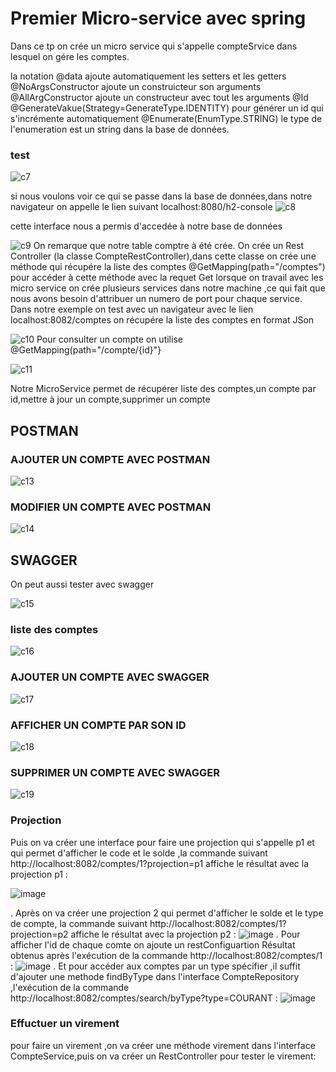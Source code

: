 # Premier Micro-service avec spring
Dans ce tp on crée un micro service qui s'appelle compteSrvice dans lesquel on gére les comptes.

la notation @data ajoute automatiquement les setters et les getters 
@NoArgsConstructor ajoute un construicteur son arguments
@AllArgConstructor ajoute un constructeur avec tout les arguments
@Id @GenerateVakue(Strategy=GenerateType.IDENTITY) pour générer un id qui s'incrémente automatiquement
@Enumerate(EnumType.STRING) le type de l'enumeration est un string dans la base de données.

### test
![c7](https://user-images.githubusercontent.com/82270887/163655312-259ba696-6f81-4746-bf30-e281a404134a.png)

si nous voulons voir ce qui se passe dans la base de données,dans notre navigateur on appelle le lien suivant
localhost:8080/h2-console
![c8](https://user-images.githubusercontent.com/82270887/163655362-a31853ae-8f26-47e3-bec6-e05576b3c67c.png)

cette interface nous a permis d'accedée à notre base de données

![c9](https://user-images.githubusercontent.com/82270887/163655385-857489ca-ce3b-46cc-9c63-3e58d53263b7.png)
On remarque que notre table comptre à été crée.
On crée un Rest Controller (la classe CompteRestController),dans cette classe on crée une méthode qui récupére la liste des comptes
@GetMapping(path="/comptes") pour accéder à cette méthode avec la requet Get
lorsque on travail avec les micro service on crée plusieurs services dans notre machine ,ce qui fait que nous avons besoin d'attribuer
un numero de port pour chaque service.
Dans notre exemple on test avec un navigateur avec le lien localhost:8082/comptes on récupére la liste des comptes en format JSon

![c10](https://user-images.githubusercontent.com/82270887/163655611-a6e1bc63-986b-4e17-88f3-bdaa760b7b5f.png)
Pour consulter un compte on utilise @GetMapping(path="/compte/{id}"}

![c11](https://user-images.githubusercontent.com/82270887/163655712-5f802485-62fa-4624-aff8-5caf8fd33d41.png)

Notre MicroService permet de récupérer liste des comptes,un compte par id,mettre à jour un compte,supprimer un compte

## POSTMAN
### AJOUTER UN COMPTE AVEC POSTMAN

![c13](https://user-images.githubusercontent.com/82270887/163655768-0ab061d7-129c-42d8-9b56-cf520e40ee51.png)

### MODIFIER UN COMPTE AVEC POSTMAN

![c14](https://user-images.githubusercontent.com/82270887/163655803-ec2bb613-a3b1-4259-9e6f-2212ee0f1d6f.png)

## SWAGGER
On peut aussi tester avec swagger 

![c15](https://user-images.githubusercontent.com/82270887/163655836-7144fd0c-e1f9-4537-93db-7832bf852bd0.png)

### liste des comptes

![c16](https://user-images.githubusercontent.com/82270887/163655853-d983ac6c-c107-4a3f-a174-c1af996ff2e3.png)

### AJOUTER UN COMPTE AVEC SWAGGER

![c17](https://user-images.githubusercontent.com/82270887/163655873-a2edc2f3-81f7-438f-a472-63eb7a184483.png)

### AFFICHER UN COMPTE PAR SON ID

![c18](https://user-images.githubusercontent.com/82270887/163655892-d0a26dea-1cb6-4619-9928-e3d07a3d31ae.png)

### SUPPRIMER UN COMPTE AVEC SWAGGER

![c19](https://user-images.githubusercontent.com/82270887/163655898-20cf47c8-45c5-4f80-9029-e1b90a0199d0.png)
### Projection
Puis on va créer une interface pour faire une projection qui s'appelle p1 et qui permet d'afficher le code et le solde ,la commande suivant http://localhost:8082/comptes/1?projection=p1 affiche le résultat avec la projection p1 :

![image](https://user-images.githubusercontent.com/82270887/172942214-b4fa737d-a85c-40ce-8177-4ee1d5edecda.png)

. Après on va créer une projection 2 qui permet d'afficher le solde et le type de compte, la commande suivant http://localhost:8082/comptes/1?projection=p2 affiche le résultat avec la projection p2 :
![image](https://user-images.githubusercontent.com/82270887/172942673-7e025db5-8f6c-4b27-a47b-323183139ca5.png)
. Pour afficher l'id de chaque comte on ajoute un restConfiguartion
Résultat obtenus après l'exécution  de la commande http://localhost:8082/comptes/1 :
![image](https://user-images.githubusercontent.com/82270887/172943528-beb31cfd-96ca-4f82-93a2-282399da13e3.png)
. Et pour accéder aux comptes par un type spécifier ,il suffit d'ajouter une methode findByType dans l'interface CompteRepository ,l'exécution  de la commande http://localhost:8082/comptes/search/byType?type=COURANT :
![image](https://user-images.githubusercontent.com/82270887/172943874-7bbfed1e-3df9-411e-9260-84e0ec1e163b.png)

### Effuctuer un virement
pour faire un virement ,on va créer une méthode virement dans l'interface CompteService,puis on va créer un RestController pour tester le virement:





